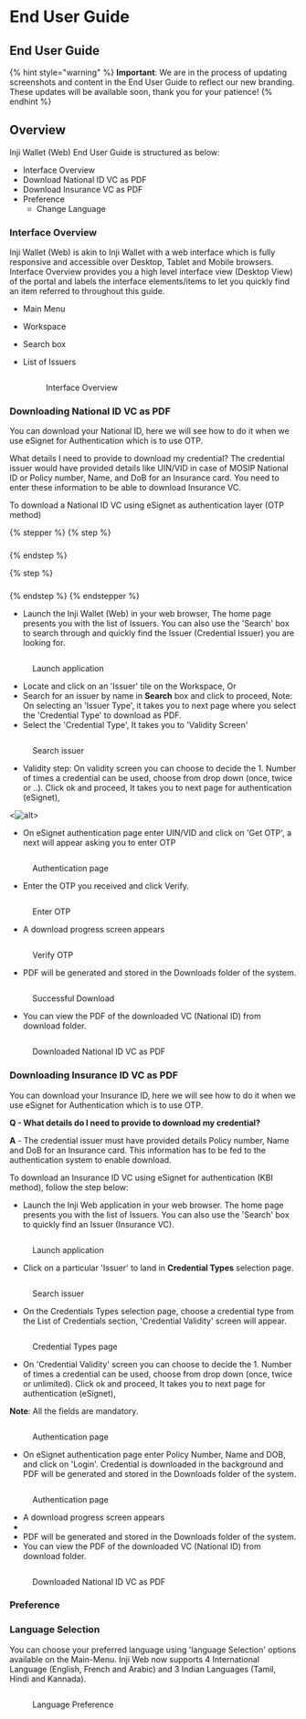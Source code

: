 # End User Guide

## End User Guide

{% hint style="warning" %}
**Important**: We are in the process of updating screenshots and content in the End User Guide to reflect our new branding. These updates will be available soon, thank you for your patience!
{% endhint %}

## Overview

Inji Wallet (Web) End User Guide is structured as below:

* Interface Overview
* Download National ID VC as PDF
* Download Insurance VC as PDF
* Preference
  * Change Language

### Interface Overview

Inji Wallet (Web) is akin to Inji Wallet with a web interface which is fully responsive and accessible over Desktop, Tablet and Mobile browsers. Interface Overview provides you a high level interface view (Desktop View) of the portal and labels the interface elements/items to let you quickly find an item referred to throughout this guide.

* Main Menu
* Workspace
* Search box
*   List of Issuers

    <figure><img src="../../../.gitbook/assets/inji-web-interface-overview.png" alt=""><figcaption><p>Interface Overview</p></figcaption></figure>

### Downloading National ID VC as PDF

You can download your National ID, here we will see how to do it when we use eSignet for Authentication which is to use OTP.

What details I need to provide to download my credential? The credential issuer would have provided details like UIN/VID in case of MOSIP National ID or Policy number, Name, and DoB for an Insurance card. You need to enter these information to be able to download Insurance VC.

To download a National ID VC using eSignet as authentication layer (OTP method)

{% stepper %}
{% step %}
###


{% endstep %}

{% step %}
###


{% endstep %}
{% endstepper %}





* Launch the Inji Wallet (Web) in your web browser, The home page presents you with the list of Issuers. You can also use the 'Search' box to search through and quickly find the Issuer (Credential Issuer) you are looking for.

<figure><img src="../../../.gitbook/assets/inji-web-download-national-id-as-pdf-1.png" alt=""><figcaption><p>Launch application</p></figcaption></figure>

* Locate and click on an 'Issuer' tile on the Workspace, Or
* Search for an issuer by name in **Search** box and click to proceed, Note: On selecting an 'Issuer Type', it takes you to next page where you select the 'Credential Type' to download as PDF.
* Select the 'Credential Type', It takes you to 'Validity Screen'

<figure><img src="../../../.gitbook/assets/inji-web-download-national-id-as-pdf-2.png" alt=""><figcaption><p>Search issuer</p></figcaption></figure>

* Validity step: On validity screen you can choose to decide the 1. Number of times a credential can be used, choose from drop down (once, twice or ..). Click ok and proceed, It takes you to next page for authentication (eSignet),

\<![alt](https:)>

* On eSignet authentication page enter UIN/VID and click on 'Get OTP', a next will appear asking you to enter OTP

<figure><img src="../../../.gitbook/assets/inji-web-download-national-id-as-pdf-4.png" alt=""><figcaption><p>Authentication page</p></figcaption></figure>

* Enter the OTP you received and click Verify.

<figure><img src="../../../.gitbook/assets/inji-web-download-national-id-as-pdf-6.png" alt=""><figcaption><p>Enter OTP</p></figcaption></figure>

* A download progress screen appears

<figure><img src="../../../.gitbook/assets/inji-web-download-national-id-as-pdf-7.png" alt=""><figcaption><p>Verify OTP</p></figcaption></figure>

* PDF will be generated and stored in the Downloads folder of the system.

<figure><img src="../../../.gitbook/assets/inji-web-download-national-id-as-pdf-8.png" alt=""><figcaption><p>Successful Download</p></figcaption></figure>

* You can view the PDF of the downloaded VC (National ID) from download folder.

<figure><img src="../../../.gitbook/assets/inji-web-download-national-id-as-pdf-9.png" alt=""><figcaption><p>Downloaded National ID VC as PDF</p></figcaption></figure>

### Downloading Insurance ID VC as PDF

You can download your Insurance ID, here we will see how to do it when we use eSignet for Authentication which is to use OTP.

**Q - What details do I need to provide to download my credential?**&#x20;

**A** - The credential issuer must have provided details Policy number, Name and DoB for an Insurance card. This information has to be fed to the authentication system to enable download.

To download an Insurance ID VC using eSignet for authentication (KBI method), follow the step below:

* Launch the Inji Web application in your web browser. The home page presents you with the list of Issuers. You can also use the 'Search' box to quickly find an Issuer (Insurance VC).

<figure><img src="../../../.gitbook/assets/inji-web-download-insurance-vc-as-pdf-1.png" alt=""><figcaption><p>Launch application</p></figcaption></figure>

* Click on a particular 'Issuer' to land in **Credential Types** selection page.

<figure><img src="../../../.gitbook/assets/inji-web-download-insurance-vc-as-pdf-2.png" alt=""><figcaption><p>Search issuer</p></figcaption></figure>

* On the Credentials Types selection page, choose a credential type from the List of Credentials section, 'Credential Validity' screen will appear.

<figure><img src="../../../.gitbook/assets/inji-web-download-insurance-vc-as-pdf-3.png" alt=""><figcaption><p>Credential Types page</p></figcaption></figure>

* On 'Credential Validity' screen you can choose to decide the 1. Number of times a credential can be used, choose from drop down (once, twice or unlimited). Click ok and proceed, It takes you to next page for authentication (eSignet),

**Note**: All the fields are mandatory.

<figure><img src="../../../.gitbook/assets/inji-web-download-insurance-vc-as-pdf-4.png" alt=""><figcaption><p>Authentication page</p></figcaption></figure>

* On eSignet authentication page enter Policy Number, Name and DOB, and click on 'Login'. Credential is downloaded in the background and PDF will be generated and stored in the Downloads folder of the system.

<figure><img src="../../../.gitbook/assets/5.png" alt=""><figcaption><p>Authentication page</p></figcaption></figure>

* A download progress screen appears
*
* PDF will be generated and stored in the Downloads folder of the system.
* You can view the PDF of the downloaded VC (National ID) from download folder.

<figure><img src="../../../.gitbook/assets/1.png" alt=""><figcaption><p>Downloaded National ID VC as PDF</p></figcaption></figure>

### Preference

### Language Selection

You can choose your preferred language using 'language Selection' options available on the Main-Menu. Inji Web now supports 4 International Language (English, French and Arabic) and 3 Indian Languages (Tamil, Hindi and Kannada).

<figure><img src="../../../.gitbook/assets/inji-web-language-change.png" alt=""><figcaption><p>Language Preference</p></figcaption></figure>
